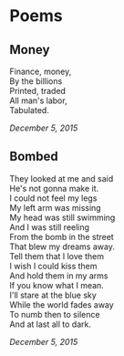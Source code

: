 

# Poems #

## Money ##

Finance, money,  
By the billions  
Printed, traded  
All man's labor,  
Tabulated.

*December 5, 2015*

## Bombed ##

They looked at me and said  
He's not gonna make it.  
I could not feel my legs  
My left arm was missing  
My head was still swimming  
And I was still reeling  
From the bomb in the street  
That blew my dreams away.  
Tell them that I love them  
I wish I could kiss them  
And hold them in my arms  
If you know what I mean.  
I'll stare at the blue sky  
While the world fades away  
To numb then to silence  
And at last all to dark.

*December 5, 2015*